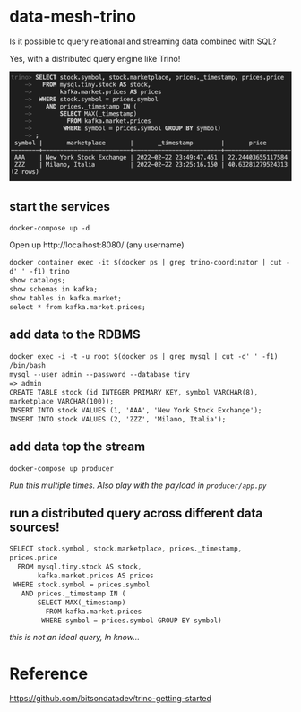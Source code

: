 # data-mesh-trino

Is it possible to query relational and streaming data combined with SQL?

Yes, with a distributed query engine like Trino!

![](docs/trino-sql.png)

## start the services

```
docker-compose up -d
```

Open up http://localhost:8080/ (any username)

```
docker container exec -it $(docker ps | grep trino-coordinator | cut -d' ' -f1) trino
show catalogs;
show schemas in kafka;
show tables in kafka.market;
select * from kafka.market.prices;
```


## add data to the RDBMS

```
docker exec -i -t -u root $(docker ps | grep mysql | cut -d' ' -f1) /bin/bash  
mysql --user admin --password --database tiny
=> admin
CREATE TABLE stock (id INTEGER PRIMARY KEY, symbol VARCHAR(8), marketplace VARCHAR(100));
INSERT INTO stock VALUES (1, 'AAA', 'New York Stock Exchange');
INSERT INTO stock VALUES (2, 'ZZZ', 'Milano, Italia');
```

## add data top the stream

```
docker-compose up producer
```
_Run this multiple times. Also play with the payload in `producer/app.py`_

## run a distributed query across different data sources!

```
SELECT stock.symbol, stock.marketplace, prices._timestamp, prices.price
  FROM mysql.tiny.stock AS stock,
       kafka.market.prices AS prices
 WHERE stock.symbol = prices.symbol
   AND prices._timestamp IN (
       SELECT MAX(_timestamp) 
         FROM kafka.market.prices
        WHERE symbol = prices.symbol GROUP BY symbol)
```
_this is not an ideal query, In know..._



# Reference
https://github.com/bitsondatadev/trino-getting-started